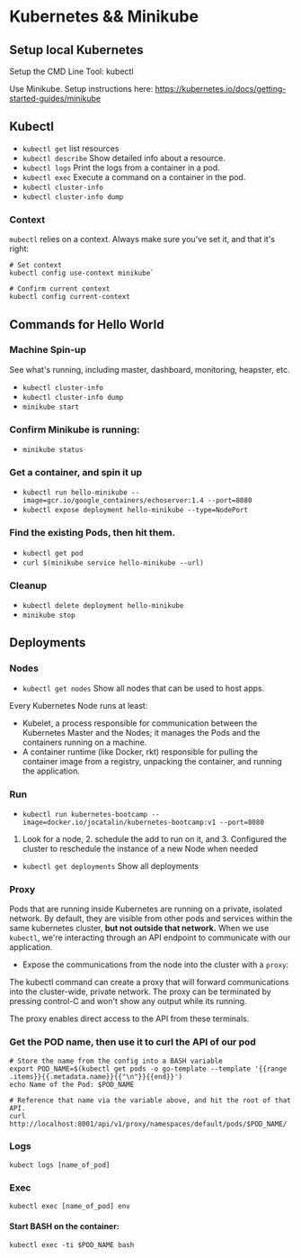 # Kubernetes && Minikube

## Setup local Kubernetes

Setup the CMD Line Tool: kubectl

Use Minikube. Setup instructions here: https://kubernetes.io/docs/getting-started-guides/minikube



## Kubectl
- `kubectl get`
list resources
- `kubectl describe`
Show detailed info about a resource.
- `kubectl logs`
Print the logs from a container in a pod.
- `kubectl exec`
Execute a command on a container in the pod.
- `kubectl cluster-info`
- `kubectl cluster-info dump`

### Context
`mubectl` relies on a context. Always make sure you've set it, and that it's right:
```
# Set context
kubectl config use-context minikube`

# Confirm current context
kubectl config current-context
```


## Commands for Hello World

### Machine Spin-up
See what's running, including master, dashboard, monitoring, heapster, etc.
- `kubectl cluster-info`
- `kubectl cluster-info dump`
- `minikube start`

### Confirm Minikube is running:
- `minikube status`

### Get a container, and spin it up
- `kubectl run hello-minikube --image=gcr.io/google_containers/echoserver:1.4 --port=8080`
- `kubectl expose deployment hello-minikube --type=NodePort`

### Find the existing Pods, then hit them.
- `kubectl get pod`
- `curl $(minikube service hello-minikube --url)`

### Cleanup
- `kubectl delete deployment hello-minikube`
- `minikube stop`


## Deployments

### Nodes
- `kubectl get nodes`
Show all nodes that can be used to host apps.

Every Kubernetes Node runs at least:

- Kubelet, a process responsible for communication between the Kubernetes Master and the Nodes; it manages the Pods and the containers running on a machine.
- A container runtime (like Docker, rkt) responsible for pulling the container image from a registry, unpacking the container, and running the application.


### Run

- `kubectl run kubernetes-bootcamp --image=docker.io/jocatalin/kubernetes-bootcamp:v1 --port=8080`

1. Look for a node, 2. schedule the add to run on it, and 3. Configured the cluster to reschedule the instance of a new Node when needed

- `kubectl get deployments`
Show all deployments


### Proxy
Pods that are running inside Kubernetes are running on a private, isolated network. By default, they are visible from other pods and services within the same kubernetes cluster, **but not outside that network.** When we use `kubectl`, we're interacting through an API endpoint to communicate with our application.


- Expose the communications from the node into the cluster with a `proxy`:

The kubectl command can create a proxy that will forward communications into the cluster-wide, private network. The proxy can be terminated by pressing control-C and won't show any output while its running.

The proxy enables direct access to the API from these terminals.

### Get the POD name, then use it to curl the API of our pod

```
# Store the name from the config into a BASH variable
export POD_NAME=$(kubectl get pods -o go-template --template '{{range .items}}{{.metadata.name}}{{"\n"}}{{end}}')
echo Name of the Pod: $POD_NAME

# Reference that name via the variable above, and hit the root of that API.
curl http://localhost:8001/api/v1/proxy/namespaces/default/pods/$POD_NAME/
```

### Logs
`kubect logs [name_of_pod]`


### Exec
`kubectl exec [name_of_pod] env`

#### Start BASH on the container:
```kubectl exec -ti $POD_NAME bash```
